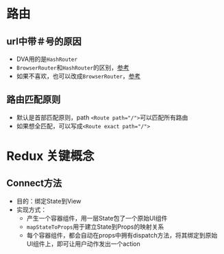 # 路由
## url中带＃号的原因
* DVA用的是`HashRouter`
* `BrowserRouter`和`HashRouter`的区别，[参考](https://reacttraining.com/react-router/web/guides/primary-components)
* 如果不喜欢，也可以改成`BrowserRouter`，[参考](https://blog.csdn.net/weixin_43223591/article/details/87453487)
## 路由匹配原则
* 默认是首部匹配原则，path `<Route path="/">`可以匹配所有路由
* 如果想全匹配，可以写成`<Route exact path="/">`

# Redux 关键概念
## Connect方法
* 目的：绑定State到View
* 实现方式：
    - 产生一个容器组件，用一层State包了一个原始UI组件
    - `mapStateToProps`用于建立State到Props的映射关系
    - 每个容器组件，都会自动在props中拥有dispatch方法，将其绑定到原始UI组件上，即可让用户动作发出一个action
